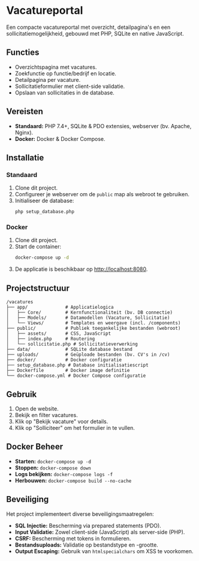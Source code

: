 # Vacatureportal

Een compacte vacatureportal met overzicht, detailpagina's en een sollicitatiemogelijkheid, gebouwd met PHP, SQLite en native JavaScript.

## Functies

-   Overzichtspagina met vacatures.
-   Zoekfunctie op functie/bedrijf en locatie.
-   Detailpagina per vacature.
-   Sollicitatieformulier met client-side validatie.
-   Opslaan van sollicitaties in de database.

## Vereisten

-   **Standaard:** PHP 7.4+, SQLite & PDO extensies, webserver (bv. Apache, Nginx).
-   **Docker:** Docker & Docker Compose.

## Installatie

### Standaard

1.  Clone dit project.
2.  Configureer je webserver om de `public` map als webroot te gebruiken.
3.  Initialiseer de database:
    ```bash
    php setup_database.php
    ```

### Docker

1.  Clone dit project.
2.  Start de container:
    ```bash
    docker-compose up -d
    ```
3.  De applicatie is beschikbaar op [http://localhost:8080](http://localhost:8080).

## Projectstructuur

```
/vacatures
├── app/              # Applicatielogica
│   ├── Core/         # Kernfunctionaliteit (bv. DB connectie)
│   ├── Models/       # Datamodellen (Vacature, Sollicitatie)
│   └── Views/        # Templates en weergave (incl. /components)
├── public/           # Publiek toegankelijke bestanden (webroot)
│   ├── assets/       # CSS, JavaScript
│   ├── index.php     # Routering
│   └── sollicitatie.php # Sollicitatieverwerking
├── data/             # SQLite database bestand
├── uploads/          # Geüploade bestanden (bv. CV's in /cv)
├── docker/           # Docker configuratie
├── setup_database.php # Database initialisatiescript
├── Dockerfile        # Docker image definitie
└── docker-compose.yml # Docker Compose configuratie
```

## Gebruik

1.  Open de website.
2.  Bekijk en filter vacatures.
3.  Klik op "Bekijk vacature" voor details.
4.  Klik op "Solliciteer" om het formulier in te vullen.

## Docker Beheer

-   **Starten:** `docker-compose up -d`
-   **Stoppen:** `docker-compose down`
-   **Logs bekijken:** `docker-compose logs -f`
-   **Herbouwen:** `docker-compose build --no-cache`

## Beveiliging

Het project implementeert diverse beveiligingsmaatregelen:

-   **SQL Injectie:** Bescherming via prepared statements (PDO).
-   **Input Validatie:** Zowel client-side (JavaScript) als server-side (PHP).
-   **CSRF:** Bescherming met tokens in formulieren.
-   **Bestandsuploads:** Validatie op bestandstype en -grootte.
-   **Output Escaping:** Gebruik van `htmlspecialchars` om XSS te voorkomen. 